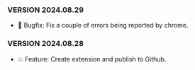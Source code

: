 ### VERSION 2024.08.29
- 🐞 Bugfix: Fix a couple of errors being reported by chrome.


### VERSION 2024.08.28
- 💥 Feature: Create extension and publish to Github.


